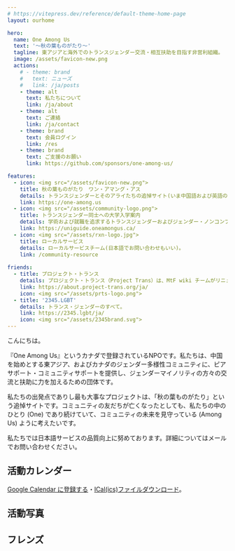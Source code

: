 ```yaml
---
# https://vitepress.dev/reference/default-theme-home-page
layout: ourhome

hero:
  name: One Among Us
  text: '〜秋の葉ものがたり〜'
  tagline: 東アジアと海外でのトランスジェンダー交流・相互扶助を目指す非営利組織。
  image: /assets/favicon-new.png
  actions:
    # - theme: brand
    #   text: ニューズ
    #   link: /ja/posts
    - theme: alt
      text: 私たちについて
      link: /ja/about
    - theme: alt
      text: ご連絡
      link: /ja/contact
    - theme: brand
      text: 会員ログイン
      link: /res
    - theme: brand
      text: ご支援のお願い
      link: https://github.com/sponsors/one-among-us/

features:
  - icon: <img src="/assets/favicon-new.png">
    title: 秋の葉ものがたり　ワン・アマング・アス
    details: トランスジェンダーとそのアライたちの追悼サイト(いま中国語および英語のみ)。
    link: https://one-among.us
  - icon: <img src="/assets/community-logo.png">
    title: トランスジェンダー同士への大学入学案内
    details: 学術および就職を追求するトランスジェンダーおよびジェンダー・ノンコンフォーミングの同士の大学入学案内(いま中国語および英語のみ)。
    link: https://uniguide.oneamongus.ca/
  - icon: <img src="/assets/rxn-logo.jpg">
    title: ローカルサービス
    details: ローカルサービスチーム(日本語でお問い合わせもいい)。
    link: /community-resource
	
friends:
  - title: プロジェクト・トランス
    details: プロジェクト・トランス（Project Trans）は、MtF wiki チームがリニューアルし、MtF wiki も FtM wiki などのプロジェクトをより良く維持するために作成されました。
    link: https://about.project-trans.org/ja/
    icon: <img src="/assets/prts-logo.png">
  - title: '2345.LGBT'
    details: トランス・ジェンダーのすべて。
    link: https://2345.lgbt/ja/
    icon: <img src="/assets/2345brand.svg">
---
```



こんにちは。

『One Among Us』というカナダで登録されているNPOです。私たちは、中国を始めとする東アジア、およびカナダのジェンダー多様性コミュニティに、ピアサポート・コミュニティサポートを提供し、ジェンダーマイノリティの方々の交流と扶助に力を加えるための団体です。

私たちの出発点でありし最も大事なプロジェクトは、「秋の葉ものがたり」という追悼サイトです。コミュニティの友だちが亡くなったとしても、私たちの中のひとり (One) であり続けていて、コミュニティの未来を見守っている (Among Us) ように考えたいです。

私たちでは日本語サービスの品質向上に努めております。詳細についてはメールでお問い合わせください。

## 活動カレンダー

<script setup>
import Calendar from '../Calendar.vue'
import Carousel from '../Carousel.vue'
</script>

<Calendar url="https://oau.app/calendar/ical/c_def3dc162ddaf3b15b3ee419551a2b65068b2493c0ecbbdce7daa867f2bc0aeb%40group.calendar.google.com/public/basic.ics"></Calendar>

[Google Calendar に登録する](https://calendar.google.com/calendar/u/1?cid=Y19kZWYzZGMxNjJkZGFmM2IxNWIzZWU0MTk1NTFhMmI2NTA2OGIyNDkzYzBlY2JiZGNlN2RhYTg2N2YyYmMwYWViQGdyb3VwLmNhbGVuZGFyLmdvb2dsZS5jb20)・[ICal(ics)ファイルダウンロード](https://calendar.google.com/calendar/ical/c_def3dc162ddaf3b15b3ee419551a2b65068b2493c0ecbbdce7daa867f2bc0aeb%40group.calendar.google.com/public/basic.ics)。

## 活動写真

<Carousel />

## フレンズ
